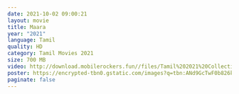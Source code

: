 ```yaml
---
date: 2021-10-02 09:00:21
layout: movie
title: Maara
year: "2021"
language: Tamil
quality: HD
category: Tamil Movies 2021
size: 700 MB
video: http://download.mobilerockers.fun//files/Tamil%202021%20Collection/Maara%20(2021)/Maara%20(2021)%20Full%20Movies/Maara%20(2021)%20HDRip/Maara%20(2021)%20HDRip%20Single%20Part.mp4
poster: https://encrypted-tbn0.gstatic.com/images?q=tbn:ANd9GcTwF0b826kC8FSWB41QZhPk3oRAHiAVJzrqAg&usqp=CAU
paginate: false
---
```

